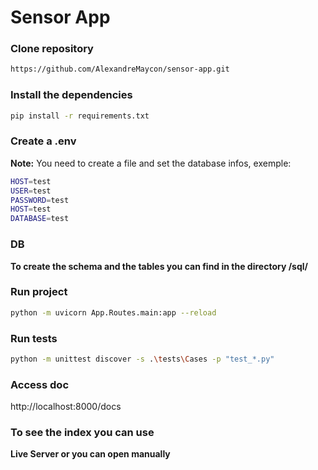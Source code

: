 # Sensor App

### Clone repository
```bash
https://github.com/AlexandreMaycon/sensor-app.git
```

### Install the dependencies
```bash
pip install -r requirements.txt
```

### Create a .env
**Note:** You need to create a file and set the database infos, exemple:
```bash
HOST=test
USER=test
PASSWORD=test
HOST=test
DATABASE=test
```

### DB
**To create the schema and the tables you can find in the directory /sql/**

### Run project
```bash
python -m uvicorn App.Routes.main:app --reload
```

### Run tests
```bash
python -m unittest discover -s .\tests\Cases -p "test_*.py"
```

### Access doc
http://localhost:8000/docs

### To see the index you can use
**Live Server or you can open manually**
